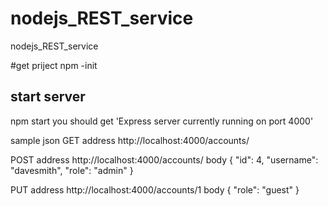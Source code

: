 # nodejs_REST_service
nodejs_REST_service

#get priject
npm -init

## start server
npm start
 you should get 'Express server currently running on port 4000'


sample json
GET
address
http://localhost:4000/accounts/

POST
address
http://localhost:4000/accounts/
body
{
	"id": 4,
	"username": "davesmith",
	"role": "admin"
}

PUT
address
http://localhost:4000/accounts/1
body
{
	"role": "guest"
}
